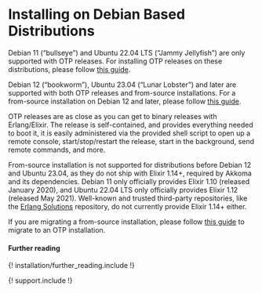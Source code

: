 # Installing on Debian Based Distributions

Debian 11 (“bullseye”) and Ubuntu 22.04 LTS (“Jammy Jellyfish”) are only supported with OTP releases. For installing OTP releases on these distributions, please follow [this guide](./otp_en.md).

Debian 12 (“bookworm”), Ubuntu 23.04 (“Lunar Lobster”) and later are supported with both OTP releases and from-source installations. For a from-source installation on Debian 12 and later, please follow [this guide](./debian_bookworm_en.md).

OTP releases are as close as you can get to binary releases with Erlang/Elixir. The release is self-contained, and provides everything needed to boot it, it is easily administered via the provided shell script to open up a remote console, start/stop/restart the release, start in the background, send remote commands, and more.

From-source installation is not supported for distributions before Debian 12 and Ubuntu 23.04, as they do not ship with Elixir 1.14+, required by Akkoma and its dependencies. 
Debian 11 only officially provides Elixir 1.10 (released January 2020), and Ubuntu 22.04 LTS only officially provides Elixir 1.12 (released May 2021).
Well-known and trusted third-party repositories, like the [Erlang Solutions](https://www.erlang-solutions.com/downloads/) repository, do not currently provide Elixir 1.14+ either.

If you are migrating a from-source installation, please follow [this guide](./migrating_from_source_otp_en.md) to migrate to an OTP installation.

#### Further reading

{! installation/further_reading.include !}

{! support.include !}
